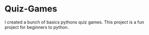 # Quiz-Games
I created a bunch of basics pythons quiz games. This project is a fun project for beginners to python. 
